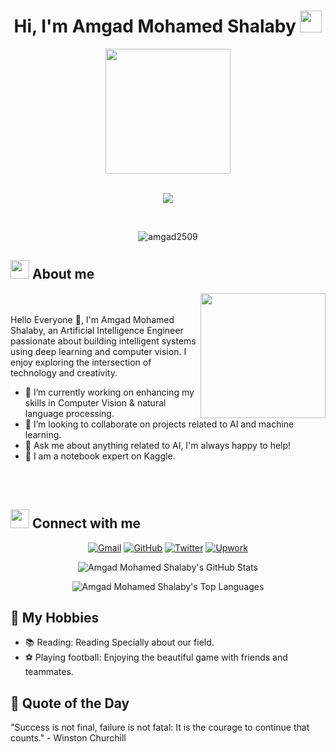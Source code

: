 <h1 align="center">Hi, I'm Amgad Mohamed Shalaby <img src="https://media.giphy.com/media/hvRJCLFzcasrR4ia7z/giphy.gif" width="35"></h1>
<div id="header" align="center">
  <img src="https://media.giphy.com/media/KVVgWtScb37USleUB3/giphy.gif" width="200"/>
</div>
<br>
<p align="center">
  <a href="https://github.com/DenverCoder1/readme-typing-svg"><img src="https://readme-typing-svg.herokuapp.com?color=blue&height=60&lines=Artificial+Intelligence+Engineer&center=true&width=500&height=50"></a>
</p>
<br>
<p align="center"> 
	<img src="https://komarev.com/ghpvc/?username=amgad2509&label=Profile%20views&color=blue&style=flat" alt="amgad2509" /> 
</p>

## <img src="https://user-images.githubusercontent.com/63050133/156777293-72a6e681-2582-4a9d-ad92-09d1181d47c7.gif" width="30px">  About me

<img align="right" src="https://user-images.githubusercontent.com/63050133/156676671-d5b2e362-97d4-4404-9447-dd71ddfea82f.gif" width="200px"/>

<br><br>
Hello Everyone 👋, I'm Amgad Mohamed Shalaby, an Artificial Intelligence Engineer passionate about building intelligent systems using deep learning and computer vision.
I enjoy exploring the intersection of technology and creativity.

- 🔭 I’m currently working on enhancing my skills in Computer Vision & natural language processing.
- 👯 I’m looking to collaborate on projects related to AI and machine learning.
- 💬 Ask me about anything related to AI, I'm always happy to help!
- 📓 I am a notebook expert on Kaggle.

<br><br>

## <img src="https://media.giphy.com/media/iY8CRBdQXODJSCERIr/giphy.gif" width="30px"> Connect with me
<p align="center">
	<a href="mailto:amgad.25009@gmail.com"><img img src="https://img.shields.io/badge/gmail-%23EA4335.svg?style=plastic&logo=gmail&logoColor=white" alt="Gmail"/></a>
	<a href="https://github.com/amgad2509"><img src="https://img.shields.io/badge/github-%23181717.svg?style=plastic&logo=github&logoColor=white" alt="GitHub"/></a>
	<a href="https://twitter.com/Mego_2509"><img src="https://img.shields.io/badge/twitter-%23181717.svg?style=plastic&logo=twitter&logoColor=blue" alt="Twitter"/></a>
	<a href="https://www.upwork.com/freelancers/~01df4816b37b122f9c"><img src="https://img.shields.io/badge/Upwork-%23172020.svg?style=plastic&logo=upwork&logoColor=white" alt="Upwork"/></a>
</p>

<p align="center">
  <img src="https://github-readme-stats.vercel.app/api?username=amgad2509&show_icons=true&theme=dark" alt="Amgad Mohamed Shalaby's GitHub Stats" />
</p>

<p align="center">
  <img src="https://github-readme-stats.vercel.app/api/top-langs/?username=amgad2509&layout=compact&theme=dark" alt="Amgad Mohamed Shalaby's Top Languages" />
</p>

## 🚀 My Hobbies
- 📚 Reading: Reading Specially about our field.
- ⚽ Playing football: Enjoying the beautiful game with friends and teammates.

## 📝 Quote of the Day
"Success is not final, failure is not fatal: It is the courage to continue that counts." - Winston Churchill
